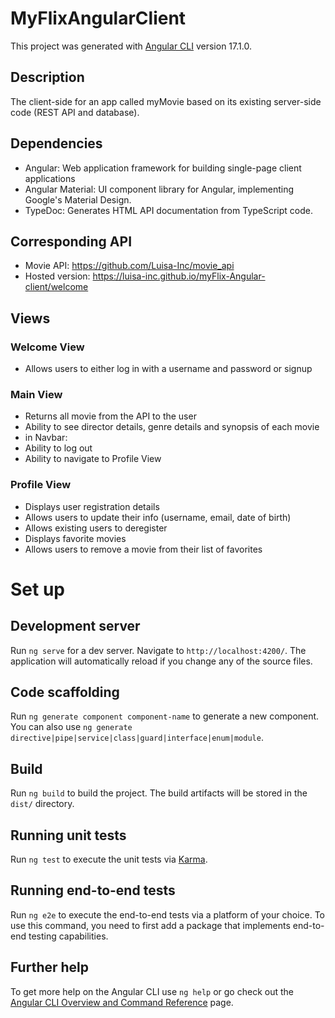 # MyFlixAngularClient

This project was generated with [Angular CLI](https://github.com/angular/angular-cli) version 17.1.0.


## Description

The client-side for an app called myMovie based on its existing server-side code (REST API and database).

## Dependencies

- Angular: Web application framework for building single-page client applications
- Angular Material: UI component library for Angular, implementing Google's Material Design.
- TypeDoc: Generates HTML API documentation from TypeScript code.

## Corresponding API

- Movie API: https://github.com/Luisa-Inc/movie_api
- Hosted version: https://luisa-inc.github.io/myFlix-Angular-client/welcome 

## Views

### Welcome View

- Allows users to either log in with a username and password or signup


### Main View

- Returns all movie from the API to the user
- Ability to see director details, genre details and synopsis of each movie
- in Navbar:
 - Ability to log out
 - Ability to navigate to Profile View

### Profile View

- Displays user registration details
- Allows users to update their info (username, email, date of birth)
- Allows existing users to deregister
- Displays favorite movies
 - Allows users to remove a movie from their list of favorites
 

# Set up

## Development server

Run `ng serve` for a dev server. Navigate to `http://localhost:4200/`. The application will automatically reload if you change any of the source files.

## Code scaffolding

Run `ng generate component component-name` to generate a new component. You can also use `ng generate directive|pipe|service|class|guard|interface|enum|module`.

## Build

Run `ng build` to build the project. The build artifacts will be stored in the `dist/` directory.

## Running unit tests

Run `ng test` to execute the unit tests via [Karma](https://karma-runner.github.io).

## Running end-to-end tests

Run `ng e2e` to execute the end-to-end tests via a platform of your choice. To use this command, you need to first add a package that implements end-to-end testing capabilities.

## Further help

To get more help on the Angular CLI use `ng help` or go check out the [Angular CLI Overview and Command Reference](https://angular.io/cli) page.



